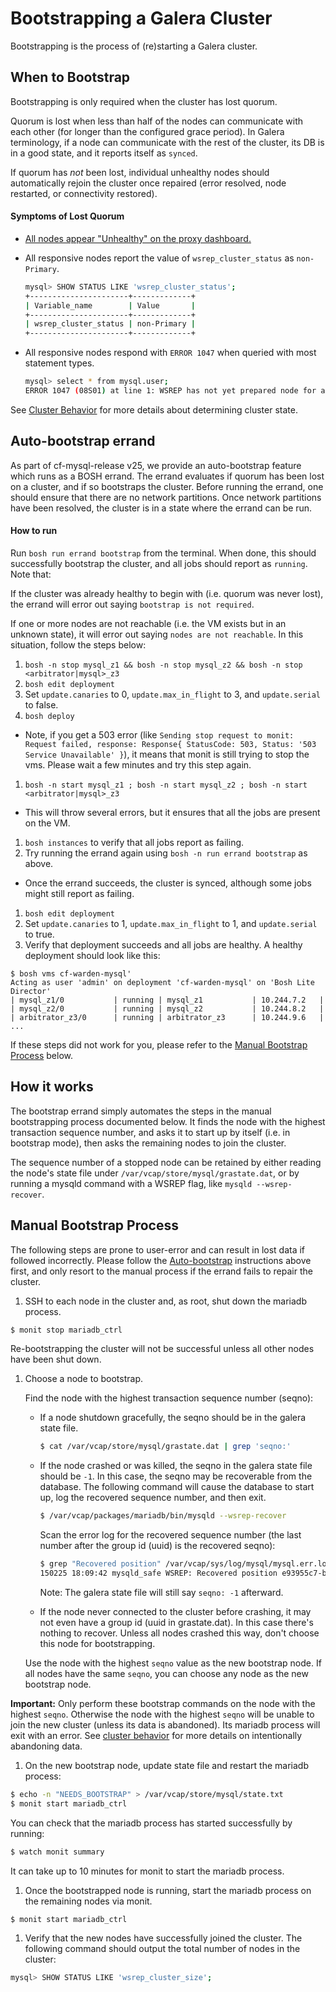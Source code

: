 # Bootstrapping a Galera Cluster

Bootstrapping is the process of (re)starting a Galera cluster.

## When to Bootstrap

Bootstrapping is only required when the cluster has lost quorum.

Quorum is lost when less than half of the nodes can communicate with each other (for longer than the configured grace period). In Galera terminology, if a node can communicate with the rest of the cluster, its DB is in a good state, and it reports itself as ```synced```.

If quorum has *not* been lost, individual unhealthy nodes should automatically rejoin the cluster once repaired (error resolved, node restarted, or connectivity restored).

#### Symptoms of Lost Quorum

- [All nodes appear "Unhealthy" on the proxy dashboard.](quorum-lost.png)
- All responsive nodes report the value of `wsrep_cluster_status` as `non-Primary`.

    ```sh
    mysql> SHOW STATUS LIKE 'wsrep_cluster_status';
    +----------------------+-------------+
    | Variable_name        | Value       |
    +----------------------+-------------+
    | wsrep_cluster_status | non-Primary |
    +----------------------+-------------+
    ```

- All responsive nodes respond with `ERROR 1047` when queried with most statement types.

    ```sh
    mysql> select * from mysql.user;
    ERROR 1047 (08S01) at line 1: WSREP has not yet prepared node for application use
    ```

See [Cluster Behavior](cluster-behavior.md) for more details about determining cluster state.

## Auto-bootstrap errand

As part of cf-mysql-release v25, we provide an auto-bootstrap feature which runs as a BOSH errand. The errand evaluates if quorum has been lost on a cluster, and if so bootstraps the cluster. Before running the errand, one should ensure that there are no network partitions. Once network partitions have been resolved, the cluster is in a state where the errand can be run.

#### How to run

Run `bosh run errand bootstrap` from the terminal. When done, this should successfully bootstrap the cluster, and all jobs should report as `running`. Note that:

If the cluster was already healthy to begin with (i.e. quorum was never lost), the errand will error out saying `bootstrap is not required`.

If one or more nodes are not reachable (i.e. the VM exists but in an unknown state), it will error out saying `nodes are not reachable`. In this situation, follow the steps below:

1. `bosh -n stop mysql_z1 && bosh -n stop mysql_z2 && bosh -n stop <arbitrator|mysql>_z3`
1. `bosh edit deployment`
1. Set `update.canaries` to 0, `update.max_in_flight` to 3, and `update.serial` to false.
1. `bosh deploy`
  - Note, if you get a 503 error (like `Sending stop request to monit: Request failed, response: Response{ StatusCode: 503, Status: '503 Service Unavailable' }`), it means that monit is still trying to stop the vms. Please wait a few minutes and try this step again.
1. `bosh -n start mysql_z1 ; bosh -n start mysql_z2 ; bosh -n start <arbitrator|mysql>_z3`
  - This will throw several errors, but it ensures that all the jobs are present on the VM.
1. `bosh instances` to verify that all jobs report as failing.
1. Try running the errand again using `bosh -n run errand bootstrap` as above.
  - Once the errand succeeds, the cluster is synced, although some jobs might still report as failing.
1. `bosh edit deployment`
1. Set `update.canaries` to 1, `update.max_in_flight` to 1, and `update.serial` to true.
1. Verify that deployment succeeds and all jobs are healthy. A healthy deployment should look like this:

```
$ bosh vms cf-warden-mysql'
Acting as user 'admin' on deployment 'cf-warden-mysql' on 'Bosh Lite Director'
| mysql_z1/0           | running | mysql_z1           | 10.244.7.2   |
| mysql_z2/0           | running | mysql_z2           | 10.244.8.2   |
| arbitrator_z3/0      | running | arbitrator_z3      | 10.244.9.6   |
...
```

If these steps did not work for you, please refer to the [Manual Bootstrap Process](#manual-bootstrap-process) below.

## How it works

The bootstrap errand simply automates the steps in the manual bootstrapping process documented below. It finds the node with the highest transaction sequence number, and asks it to start up by itself (i.e. in bootstrap mode), then asks the remaining nodes to join the cluster.

The sequence number of a stopped node can be retained by either reading the node's state file under `/var/vcap/store/mysql/grastate.dat`, or by running a mysqld command with a WSREP flag, like `mysqld --wsrep-recover`.

## Manual Bootstrap Process

The following steps are prone to user-error and can result in lost data if followed incorrectly.
Please follow the [Auto-bootstrap](#auto-bootstrap-errand) instructions above first, and only resort to the manual process if the errand fails to repair the cluster.

1. SSH to each node in the cluster and, as root, shut down the mariadb process.

  ```sh
  $ monit stop mariadb_ctrl
  ```

  Re-bootstrapping the cluster will not be successful unless all other nodes have been shut down.

1. Choose a node to bootstrap.

    Find the node with the highest transaction sequence number (seqno):

    - If a node shutdown gracefully, the seqno should be in the galera state file.

        ```sh
        $ cat /var/vcap/store/mysql/grastate.dat | grep 'seqno:'
        ```

    - If the node crashed or was killed, the seqno in the galera state file should be `-1`. In this case, the seqno may be recoverable from the database. The following command will cause the database to start up, log the recovered sequence number, and then exit.

        ```sh
        $ /var/vcap/packages/mariadb/bin/mysqld --wsrep-recover
        ```

        Scan the error log for the recovered sequence number (the last number after the group id (uuid) is the recovered seqno):

        ```sh
        $ grep "Recovered position" /var/vcap/sys/log/mysql/mysql.err.log | tail -1
        150225 18:09:42 mysqld_safe WSREP: Recovered position e93955c7-b797-11e4-9faa-9a6f0b73eb46:15
        ```

        Note: The galera state file will still say `seqno: -1` afterward.

    - If the node never connected to the cluster before crashing, it may not even have a group id (uuid in grastate.dat). In this case there's nothing to recover. Unless all nodes crashed this way, don't choose this node for bootstrapping.

    Use the node with the highest `seqno` value as the new bootstrap node. If all nodes have the same `seqno`, you can choose any node as the new bootstrap node.

  **Important:** Only perform these bootstrap commands on the node with the highest `seqno`. Otherwise the node with the highest `seqno` will be unable to join the new cluster (unless its data is abandoned). Its mariadb process will exit with an error. See [cluster behavior](cluster-behavior.md) for more details on intentionally abandoning data.

1. On the new bootstrap node, update state file and restart the mariadb process:

  ```sh
  $ echo -n "NEEDS_BOOTSTRAP" > /var/vcap/store/mysql/state.txt
  $ monit start mariadb_ctrl
  ```

  You can check that the mariadb process has started successfully by running:

  ```sh
  $ watch monit summary
  ```

  It can take up to 10 minutes for monit to start the mariadb process.

1. Once the bootstrapped node is running, start the mariadb process on the remaining nodes via monit.

  ```sh
  $ monit start mariadb_ctrl
  ```

1. Verify that the new nodes have successfully joined the cluster. The following command should output the total number of nodes in the cluster:

  ```sh
  mysql> SHOW STATUS LIKE 'wsrep_cluster_size';
  ```
